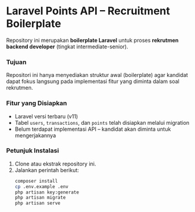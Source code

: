 # Laravel Points API – Recruitment Boilerplate

Repository ini merupakan **boilerplate Laravel** untuk proses **rekrutmen backend developer** (tingkat intermediate-senior).

### Tujuan
Repositori ini hanya menyediakan struktur awal (boilerplate) agar kandidat dapat fokus langsung pada implementasi fitur yang diminta dalam soal rekrutmen.

### Fitur yang Disiapkan
- Laravel versi terbaru (v11)
- Tabel `users`, `transactions`, dan `points` telah disiapkan melalui migration
- Belum terdapat implementasi API – kandidat akan diminta untuk mengerjakannya

### Petunjuk Instalasi
1. Clone atau ekstrak repository ini.
2. Jalankan perintah berikut:
   ```bash
   composer install
   cp .env.example .env
   php artisan key:generate
   php artisan migrate
   php artisan serve

